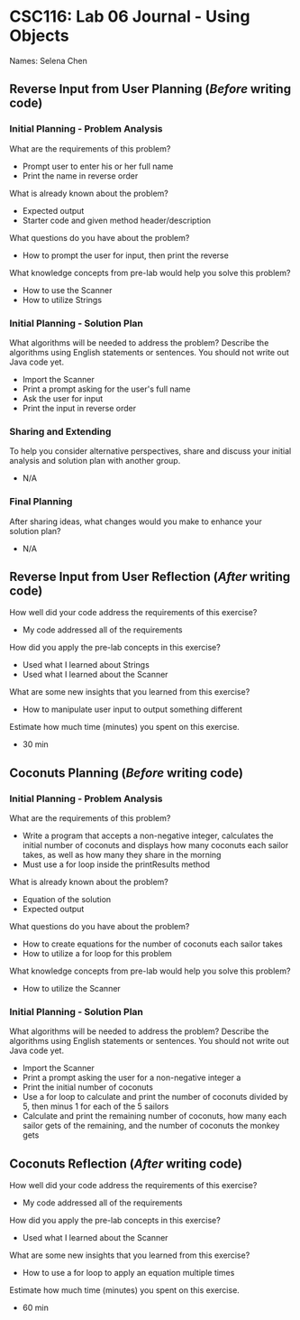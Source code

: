 # CSC116: Lab 06 Journal - Using Objects

Names: Selena Chen

## Reverse Input from User Planning (***Before*** writing code)

### Initial Planning - Problem Analysis

What are the requirements of this problem?

- Prompt user to enter his or her full name
- Print the name in reverse order

What is already known about the problem?

- Expected output
- Starter code and given method header/description

What questions do you have about the problem?

- How to prompt the user for input, then print the reverse

What knowledge concepts from pre-lab would help you solve this problem?

- How to use the Scanner
- How to utilize Strings

### Initial Planning - Solution Plan

What algorithms will be needed to address the problem? Describe the algorithms using English statements or sentences. You should not write out Java code yet.

- Import the Scanner
- Print a prompt asking for the user's full name
- Ask the user for input
- Print the input in reverse order

### Sharing and Extending
To help you consider alternative perspectives, share and discuss your initial analysis and solution plan with another group.

- N/A

### Final Planning
After sharing ideas, what changes would you make to enhance your solution plan?  

- N/A

## Reverse Input from User Reflection (***After*** writing code)

How well did your code address the requirements of this exercise? 

- My code addressed all of the requirements

How did you apply the pre-lab concepts in this exercise? 

- Used what I learned about Strings
- Used what I learned about the Scanner

What are some new insights that you learned from this exercise? 

- How to manipulate user input to output something different

Estimate how much time (minutes) you spent on this exercise.

- 30 min

## Coconuts Planning (***Before*** writing code)

### Initial Planning - Problem Analysis

What are the requirements of this problem?

- Write a program that accepts a non-negative integer, calculates the initial number of coconuts and displays how many coconuts each sailor takes, as well as how many they share in the morning
- Must use a for loop inside the printResults method

What is already known about the problem?

- Equation of the solution
- Expected output

What questions do you have about the problem?

- How to create equations for the number of coconuts each sailor takes
- How to utilize a for loop for this problem

What knowledge concepts from pre-lab would help you solve this problem?

- How to utilize the Scanner

### Initial Planning - Solution Plan

What algorithms will be needed to address the problem? Describe the algorithms using English statements or sentences. You should not write out Java code yet.

- Import the Scanner
- Print a prompt asking the user for a non-negative integer a
- Print the initial number of coconuts
- Use a for loop to calculate and print the number of coconuts divided by 5, then minus 1 for each of the 5 sailors
- Calculate and print the remaining number of coconuts, how many each sailor gets of the remaining, and the number of coconuts the monkey gets

## Coconuts Reflection (***After*** writing code)

How well did your code address the requirements of this exercise? 

- My code addressed all of the requirements

How did you apply the pre-lab concepts in this exercise? 

- Used what I learned about the Scanner

What are some new insights that you learned from this exercise? 

- How to use a for loop to apply an equation multiple times

Estimate how much time (minutes) you spent on this exercise.

- 60 min